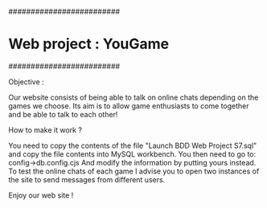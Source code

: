 #########################
# Web project : YouGame #
#########################

Objective :

Our website consists of being able to talk on online chats depending on the games we choose. Its aim is to allow game enthusiasts to come together and be able to talk to each
other!

How to make it work ?

You need to copy the contents of the file "Launch BDD Web Project S7.sql" and copy the file contents into MySQL workbench. You then need to go to: config->db.config.cjs
And modify the information by putting yours instead.
To test the online chats of each game I advise you to open two instances of the site to send messages from different users.

Enjoy our web site !

